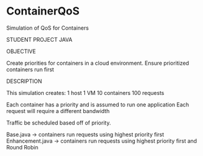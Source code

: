 # ContainerQoS
Simulation of QoS for Containers

STUDENT PROJECT
JAVA

OBJECTIVE

Create priorities for containers in a cloud environment.
Ensure prioritized containers run first


DESCRIPTION

This simulation creates:
  1 host 
  1 VM
  10 containers
  100 requests

Each container has a priority and is assumed to run one application
Each request will require a different bandwidth 

Traffic be scheduled based off of priority.

Base.java -> containers run requests using highest priority first
Enhancement.java -> containers run requests using highest priority first and Round Robin 